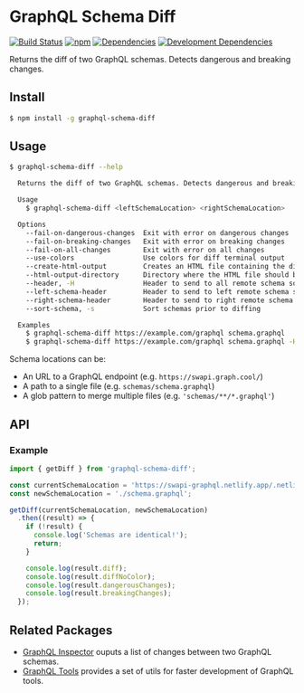 # GraphQL Schema Diff

[![Build Status](https://img.shields.io/github/workflow/status/fabsrc/graphql-schema-diff/CI/master.svg?style=flat-square)](https://github.com/fabsrc/graphql-schema-diff/actions?query=workflow%3A%22CI%22)
[![npm](https://img.shields.io/npm/v/graphql-schema-diff.svg?style=flat-square)](https://www.npmjs.com/package/graphql-schema-diff)
[![Dependencies](https://img.shields.io/david/fabsrc/graphql-schema-diff.svg?style=flat-square)](https://david-dm.org/fabsrc/graphql-schema-diff)
[![Development Dependencies](https://img.shields.io/david/dev/fabsrc/graphql-schema-diff.svg?style=flat-square)](https://david-dm.org/fabsrc/graphql-schema-diff?type=dev)

Returns the diff of two GraphQL schemas. Detects dangerous and breaking changes.

## Install

```sh
$ npm install -g graphql-schema-diff
```

## Usage

```sh
$ graphql-schema-diff --help

  Returns the diff of two GraphQL schemas. Detects dangerous and breaking changes.

  Usage
    $ graphql-schema-diff <leftSchemaLocation> <rightSchemaLocation>

  Options
    --fail-on-dangerous-changes  Exit with error on dangerous changes
    --fail-on-breaking-changes   Exit with error on breaking changes
    --fail-on-all-changes        Exit with error on all changes
    --use-colors                 Use colors for diff terminal output
    --create-html-output         Creates an HTML file containing the diff
    --html-output-directory      Directory where the HTML file should be stored (Default: './schemaDiff')
    --header, -H                 Header to send to all remote schema sources
    --left-schema-header         Header to send to left remote schema source
    --right-schema-header        Header to send to right remote schema source
    --sort-schema, -s            Sort schemas prior to diffing

  Examples
    $ graphql-schema-diff https://example.com/graphql schema.graphql
    $ graphql-schema-diff https://example.com/graphql schema.graphql -H 'Authorization: Bearer 123'

```

Schema locations can be:

* An URL to a GraphQL endpoint (e.g. `https://swapi.graph.cool/`)
* A path to a single file (e.g. `schemas/schema.graphql`)
* A glob pattern to merge multiple files (e.g. `'schemas/**/*.graphql'`)


## API

### Example

```js
import { getDiff } from 'graphql-schema-diff';

const currentSchemaLocation = 'https://swapi-graphql.netlify.app/.netlify/functions/index';
const newSchemaLocation = './schema.graphql';

getDiff(currentSchemaLocation, newSchemaLocation)
  .then((result) => {
    if (!result) {
      console.log('Schemas are identical!');
      return;
    }

    console.log(result.diff);
    console.log(result.diffNoColor);
    console.log(result.dangerousChanges);
    console.log(result.breakingChanges);
  });
```


## Related Packages

* [GraphQL Inspector](https://github.com/kamilkisiela/graphql-inspector) ouputs a list of changes between two GraphQL schemas.
* [GraphQL Tools](https://github.com/ardatan/graphql-tools) provides a set of utils for faster development of GraphQL tools.
